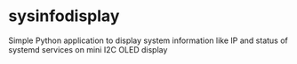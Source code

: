 # sysinfodisplay
Simple Python application to display system information like IP and status of systemd services on mini I2C OLED display

